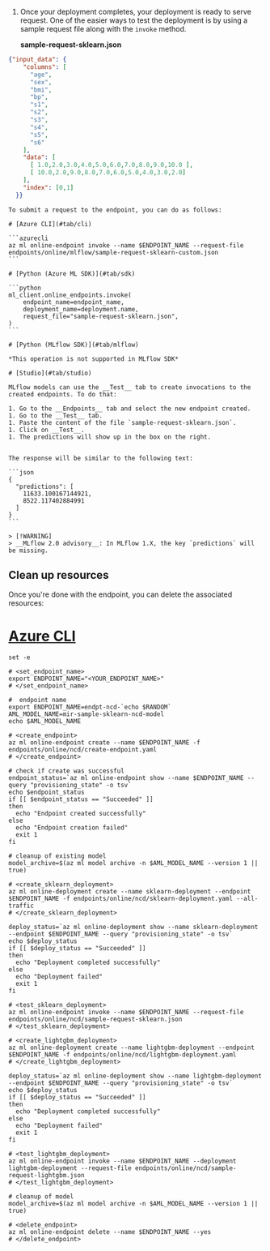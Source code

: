 1. Once your deployment completes, your deployment is ready to serve request. One of the easier ways to test the deployment is by using a sample request file along with the `invoke` method.

    **sample-request-sklearn.json**
    
```json
{"input_data": {
    "columns": [
      "age",
      "sex",
      "bmi",
      "bp",
      "s1",
      "s2",
      "s3",
      "s4",
      "s5",
      "s6"
    ],
    "data": [
      [ 1.0,2.0,3.0,4.0,5.0,6.0,7.0,8.0,9.0,10.0 ],
      [ 10.0,2.0,9.0,8.0,7.0,6.0,5.0,4.0,3.0,2.0]
    ],
    "index": [0,1]
  }}
```

    To submit a request to the endpoint, you can do as follows:
    
    # [Azure CLI](#tab/cli)
    
    ```azurecli
    az ml online-endpoint invoke --name $ENDPOINT_NAME --request-file endpoints/online/mlflow/sample-request-sklearn-custom.json
    ```
    
    # [Python (Azure ML SDK)](#tab/sdk)
    
    ```python
    ml_client.online_endpoints.invoke(
        endpoint_name=endpoint_name,
        deployment_name=deployment.name,
        request_file="sample-request-sklearn.json",
    )
    ```

    # [Python (MLflow SDK)](#tab/mlflow)

    *This operation is not supported in MLflow SDK*

    # [Studio](#tab/studio)
    
    MLflow models can use the __Test__ tab to create invocations to the created endpoints. To do that:
    
    1. Go to the __Endpoints__ tab and select the new endpoint created.
    1. Go to the __Test__ tab.
    1. Paste the content of the file `sample-request-sklearn.json`.
    1. Click on __Test__.
    1. The predictions will show up in the box on the right.
    
    
    The response will be similar to the following text:
    
    ```json
    {
      "predictions": [ 
        11633.100167144921,
        8522.117402884991
      ]
    }
    ```

    > [!WARNING]
    > __MLflow 2.0 advisory__: In MLflow 1.X, the key `predictions` will be missing.


## Clean up resources

Once you're done with the endpoint, you can delete the associated resources:

# [Azure CLI](#tab/cli)

```azurecli
set -e

# <set_endpoint_name>
export ENDPOINT_NAME="<YOUR_ENDPOINT_NAME>"
# </set_endpoint_name>

#  endpoint name
export ENDPOINT_NAME=endpt-ncd-`echo $RANDOM`
AML_MODEL_NAME=mir-sample-sklearn-ncd-model
echo $AML_MODEL_NAME

# <create_endpoint>
az ml online-endpoint create --name $ENDPOINT_NAME -f endpoints/online/ncd/create-endpoint.yaml
# </create_endpoint>

# check if create was successful
endpoint_status=`az ml online-endpoint show --name $ENDPOINT_NAME --query "provisioning_state" -o tsv`
echo $endpoint_status
if [[ $endpoint_status == "Succeeded" ]]
then
  echo "Endpoint created successfully"
else
  echo "Endpoint creation failed"
  exit 1
fi

# cleanup of existing model
model_archive=$(az ml model archive -n $AML_MODEL_NAME --version 1 || true)

# <create_sklearn_deployment>
az ml online-deployment create --name sklearn-deployment --endpoint $ENDPOINT_NAME -f endpoints/online/ncd/sklearn-deployment.yaml --all-traffic
# </create_sklearn_deployment>

deploy_status=`az ml online-deployment show --name sklearn-deployment --endpoint $ENDPOINT_NAME --query "provisioning_state" -o tsv`
echo $deploy_status
if [[ $deploy_status == "Succeeded" ]]
then
  echo "Deployment completed successfully"
else
  echo "Deployment failed"
  exit 1
fi

# <test_sklearn_deployment>
az ml online-endpoint invoke --name $ENDPOINT_NAME --request-file endpoints/online/ncd/sample-request-sklearn.json
# </test_sklearn_deployment>

# <create_lightgbm_deployment>
az ml online-deployment create --name lightgbm-deployment --endpoint $ENDPOINT_NAME -f endpoints/online/ncd/lightgbm-deployment.yaml
# </create_lightgbm_deployment>

deploy_status=`az ml online-deployment show --name lightgbm-deployment --endpoint $ENDPOINT_NAME --query "provisioning_state" -o tsv`
echo $deploy_status
if [[ $deploy_status == "Succeeded" ]]
then
  echo "Deployment completed successfully"
else
  echo "Deployment failed"
  exit 1
fi

# <test_lightgbm_deployment>
az ml online-endpoint invoke --name $ENDPOINT_NAME --deployment lightgbm-deployment --request-file endpoints/online/ncd/sample-request-lightgbm.json
# </test_lightgbm_deployment>

# cleanup of model
model_archive=$(az ml model archive -n $AML_MODEL_NAME --version 1 || true)

# <delete_endpoint>
az ml online-endpoint delete --name $ENDPOINT_NAME --yes 
# </delete_endpoint>


```
